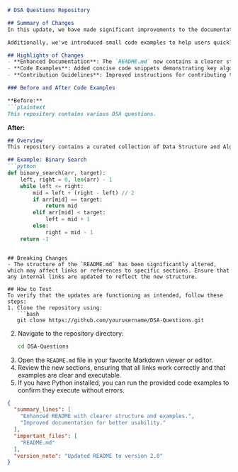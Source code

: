```markdown
# DSA Questions Repository

## Summary of Changes
In this update, we have made significant improvements to the documentation within the `README.md` file, enhancing clarity and usability for contributors and users alike. The changes focus on providing a more structured format, including sections that summarize the repository’s purpose, highlight its features, and clearly outline the contribution process.

Additionally, we've introduced small code examples to help users quickly understand the implementation of various data structures and algorithms. This will facilitate easier navigation and comprehension for both beginners and experienced developers looking to delve into data structures and algorithms (DSA).

## Highlights of Changes
- **Enhanced Documentation**: The `README.md` now contains a clearer structure with dedicated sections for summaries, features, and code examples.
- **Code Examples**: Added concise code snippets demonstrating key algorithms and data structures, making it easier for users to grasp concepts quickly.
- **Contribution Guidelines**: Improved instructions for contributing to the repository, ensuring that new contributors can follow the process without confusion.

### Before and After Code Examples

**Before:**
```plaintext
This repository contains various DSA questions.
```

**After:**
```markdown
## Overview
This repository contains a curated collection of Data Structure and Algorithm (DSA) questions aimed at helping developers enhance their problem-solving skills.

## Example: Binary Search
```python
def binary_search(arr, target):
    left, right = 0, len(arr) - 1
    while left <= right:
        mid = left + (right - left) // 2
        if arr[mid] == target:
            return mid
        elif arr[mid] < target:
            left = mid + 1
        else:
            right = mid - 1
    return -1
```
```

## Breaking Changes
- The structure of the `README.md` has been significantly altered, which may affect links or references to specific sections. Ensure that any internal links are updated to reflect the new structure.

## How to Test
To verify that the updates are functioning as intended, follow these steps:
1. Clone the repository using:
   ```bash
   git clone https://github.com/yourusername/DSA-Questions.git
   ```
2. Navigate to the repository directory:
   ```bash
   cd DSA-Questions
   ```
3. Open the `README.md` file in your favorite Markdown viewer or editor.
4. Review the new sections, ensuring that all links work correctly and that examples are clear and executable.
5. If you have Python installed, you can run the provided code examples to confirm they execute without errors.

```json
{
  "summary_lines": [
    "Enhanced README with clearer structure and examples.",
    "Improved documentation for better usability."
  ],
  "important_files": [
    "README.md"
  ],
  "version_note": "Updated README to version 2.0"
}
```
```
